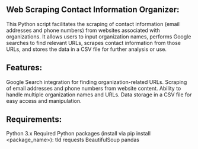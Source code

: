 ## Web Scraping Contact Information Organizer:
This Python script facilitates the scraping of contact information (email addresses and phone numbers) from websites associated with organizations. 
It allows users to input organization names, performs Google searches to find relevant URLs, scrapes contact information from those URLs, and stores 
the data in a CSV file for further analysis or use.

## Features:
Google Search integration for finding organization-related URLs.
Scraping of email addresses and phone numbers from website content.
Ability to handle multiple organization names and URLs.
Data storage in a CSV file for easy access and manipulation.

## Requirements:
Python 3.x
Required Python packages (install via pip install <package_name>):
tld
requests
BeautifulSoup
pandas

